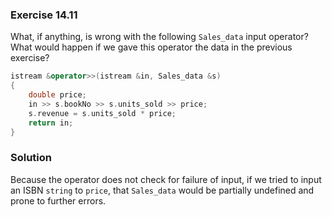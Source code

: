 ### Exercise 14.11

What, if anything, is wrong with the following `Sales_data` input operator? What
would happen if we gave this operator the data in the previous exercise?

```cpp
istream &operator>>(istream &in, Sales_data &s)
{
    double price;
    in >> s.bookNo >> s.units_sold >> price;
    s.revenue = s.units_sold * price;
    return in;
}
```

### Solution

Because the operator does not check for failure of input, if we tried to input
an ISBN `string` to `price`, that `Sales_data` would be partially undefined and
prone to further errors.
